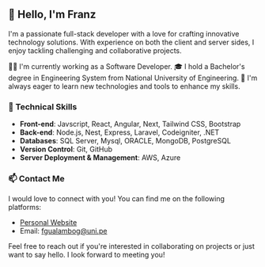 ## 👋 Hello, I'm Franz

I'm a passionate full-stack developer with a love for crafting innovative technology solutions. With experience on both the client and server sides, I enjoy tackling challenging and collaborative projects.

👨‍💻 I'm currently working as a Software Developer.
🎓 I hold a Bachelor's degree in Engineering System from National University of Engineering.
🚀 I'm always eager to learn new technologies and tools to enhance my skills.

### 💼 Technical Skills


- **Front-end**: Javscript, React, Angular, Next, Tailwind CSS, Bootstrap
- **Back-end**:  Node.js, Nest, Express, Laravel, Codeigniter, .NET
- **Databases**: SQL Server, Mysql, ORACLE, MongoDB, PostgreSQL
- **Version Control**: Git, GitHub
- **Server Deployment & Management**: AWS, Azure

### 📫 Contact Me

I would love to connect with you! You can find me on the following platforms:

- [Personal Website](fgualambo.blogspot.com)
- Email: fgualambog@uni.pe

Feel free to reach out if you're interested in collaborating on projects or just want to say hello. I look forward to meeting you!
